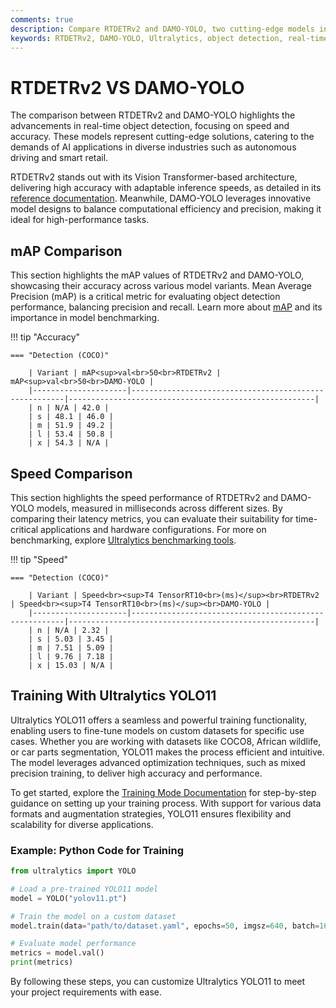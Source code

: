```yaml
---
comments: true
description: Compare RTDETRv2 and DAMO-YOLO, two cutting-edge models in real-time object detection and computer vision. Explore their performance, features, and capabilities for real-time AI and edge AI applications. Learn how these models excel in advanced scenarios and redefine the benchmarks for object detection tasks.
keywords: RTDETRv2, DAMO-YOLO, Ultralytics, object detection, real-time AI, edge AI, computer vision, real-time detection, AI models comparison
---
```


# RTDETRv2 VS DAMO-YOLO

The comparison between RTDETRv2 and DAMO-YOLO highlights the advancements in real-time object detection, focusing on speed and accuracy. These models represent cutting-edge solutions, catering to the demands of AI applications in diverse industries such as autonomous driving and smart retail.

RTDETRv2 stands out with its Vision Transformer-based architecture, delivering high accuracy with adaptable inference speeds, as detailed in its [reference documentation](https://docs.ultralytics.com/reference/models/rtdetr/model/). Meanwhile, DAMO-YOLO leverages innovative model designs to balance computational efficiency and precision, making it ideal for high-performance tasks.

## mAP Comparison

This section highlights the mAP values of RTDETRv2 and DAMO-YOLO, showcasing their accuracy across various model variants. Mean Average Precision (mAP) is a critical metric for evaluating object detection performance, balancing precision and recall. Learn more about [mAP](https://www.ultralytics.com/glossary/mean-average-precision-map) and its importance in model benchmarking.

!!! tip "Accuracy"

    === "Detection (COCO)"

    	| Variant | mAP<sup>val<br>50<br>RTDETRv2 | mAP<sup>val<br>50<br>DAMO-YOLO |
    	|---------------------|-------------------------------------------------------|-------------------------------------------------------|
    	| n | N/A | 42.0 |
    	| s | 48.1 | 46.0 |
    	| m | 51.9 | 49.2 |
    	| l | 53.4 | 50.8 |
    	| x | 54.3 | N/A |


## Speed Comparison

This section highlights the speed performance of RTDETRv2 and DAMO-YOLO models, measured in milliseconds across different sizes. By comparing their latency metrics, you can evaluate their suitability for time-critical applications and hardware configurations. For more on benchmarking, explore [Ultralytics benchmarking tools](https://docs.ultralytics.com/reference/utils/benchmarks/).

!!! tip "Speed"

    === "Detection (COCO)"

    	| Variant | Speed<br><sup>T4 TensorRT10<br>(ms)</sup><br>RTDETRv2 | Speed<br><sup>T4 TensorRT10<br>(ms)</sup><br>DAMO-YOLO |
    	|---------------------|-------------------------------------------------------|-------------------------------------------------------|
    	| n | N/A | 2.32 |
    	| s | 5.03 | 3.45 |
    	| m | 7.51 | 5.09 |
    	| l | 9.76 | 7.18 |
    	| x | 15.03 | N/A |

## Training With Ultralytics YOLO11

Ultralytics YOLO11 offers a seamless and powerful training functionality, enabling users to fine-tune models on custom datasets for specific use cases. Whether you are working with datasets like COCO8, African wildlife, or car parts segmentation, YOLO11 makes the process efficient and intuitive. The model leverages advanced optimization techniques, such as mixed precision training, to deliver high accuracy and performance.

To get started, explore the [Training Mode Documentation](https://docs.ultralytics.com/modes/train/) for step-by-step guidance on setting up your training process. With support for various data formats and augmentation strategies, YOLO11 ensures flexibility and scalability for diverse applications.

### Example: Python Code for Training

```python
from ultralytics import YOLO

# Load a pre-trained YOLO11 model
model = YOLO("yolov11.pt")

# Train the model on a custom dataset
model.train(data="path/to/dataset.yaml", epochs=50, imgsz=640, batch=16)

# Evaluate model performance
metrics = model.val()
print(metrics)
```

By following these steps, you can customize Ultralytics YOLO11 to meet your project requirements with ease.
